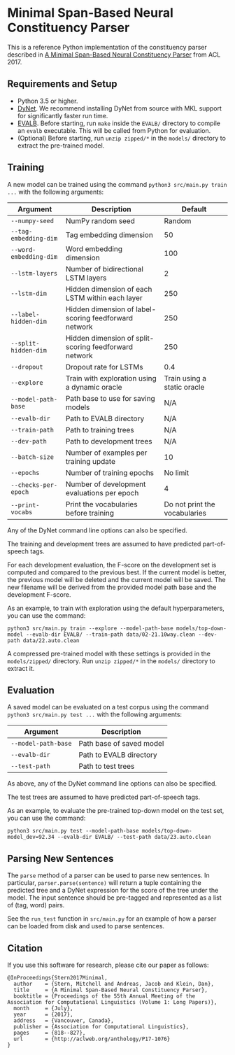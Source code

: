 # Minimal Span-Based Neural Constituency Parser

This is a reference Python implementation of the constituency parser described in [A Minimal Span-Based Neural Constituency Parser](https://arxiv.org/abs/1705.03919) from ACL 2017.

## Requirements and Setup

* Python 3.5 or higher.
* [DyNet](https://github.com/clab/dynet). We recommend installing DyNet from source with MKL support for significantly faster run time.
* [EVALB](http://nlp.cs.nyu.edu/evalb/). Before starting, run `make` inside the `EVALB/` directory to compile an `evalb` executable. This will be called from Python for evaluation.
* (Optional) Before starting, run `unzip zipped/*` in the `models/` directory to extract the pre-trained model.

## Training

A new model can be trained using the command `python3 src/main.py train ...` with the following arguments:

Argument | Description | Default
--- | --- | ---
`--numpy-seed` | NumPy random seed | Random
`--tag-embedding-dim` | Tag embedding dimension | 50
`--word-embedding-dim` | Word embedding dimension | 100
`--lstm-layers` | Number of bidirectional LSTM layers | 2
`--lstm-dim` | Hidden dimension of each LSTM within each layer | 250
`--label-hidden-dim` | Hidden dimension of label-scoring feedforward network | 250
`--split-hidden-dim` | Hidden dimension of split-scoring feedforward network | 250
`--dropout` | Dropout rate for LSTMs | 0.4
`--explore` | Train with exploration using a dynamic oracle | Train using a static oracle
`--model-path-base` | Path base to use for saving models | N/A
`--evalb-dir` |  Path to EVALB directory | N/A
`--train-path` | Path to training trees | N/A
`--dev-path` | Path to development trees | N/A
`--batch-size` | Number of examples per training update | 10
`--epochs` | Number of training epochs | No limit
`--checks-per-epoch` | Number of development evaluations per epoch | 4
`--print-vocabs` | Print the vocabularies before training | Do not print the vocabularies

Any of the DyNet command line options can also be specified.

The training and development trees are assumed to have predicted part-of-speech tags.

For each development evaluation, the F-score on the development set is computed and compared to the previous best. If the current model is better, the previous model will be deleted and the current model will be saved. The new filename will be derived from the provided model path base and the development F-score.

As an example, to train with exploration using the default hyperparameters, you can use the command:

```
python3 src/main.py train --explore --model-path-base models/top-down-model --evalb-dir EVALB/ --train-path data/02-21.10way.clean --dev-path data/22.auto.clean
```

A compressed pre-trained model with these settings is provided in the `models/zipped/` directory. Run `unzip zipped/*` in the `models/` directory to extract it.

## Evaluation

A saved model can be evaluated on a test corpus using the command `python3 src/main.py test ...` with the following arguments:

Argument | Description
--- | ---
`--model-path-base` | Path base of saved model | N/A
`--evalb-dir` |  Path to EVALB directory | N/A
`--test-path` | Path to test trees | N/A

As above, any of the DyNet command line options can also be specified.

The test trees are assumed to have predicted part-of-speech tags.

As an example, to evaluate the pre-trained top-down model on the test set, you can use the command:

```
python3 src/main.py test --model-path-base models/top-down-model_dev=92.34 --evalb-dir EVALB/ --test-path data/23.auto.clean
```

## Parsing New Sentences

The `parse` method of a parser can be used to parse new sentences. In particular, `parser.parse(sentence)` will return a tuple containing the predicted tree and a DyNet expression for the score of the tree under the model. The input sentence should be pre-tagged and represented as a list of (tag, word) pairs.

See the `run_test` function in `src/main.py` for an example of how a parser can be loaded from disk and used to parse sentences.

## Citation

If you use this software for research, please cite our paper as follows:

```
@InProceedings{Stern2017Minimal,
  author    = {Stern, Mitchell and Andreas, Jacob and Klein, Dan},
  title     = {A Minimal Span-Based Neural Constituency Parser},
  booktitle = {Proceedings of the 55th Annual Meeting of the Association for Computational Linguistics (Volume 1: Long Papers)},
  month     = {July},
  year      = {2017},
  address   = {Vancouver, Canada},
  publisher = {Association for Computational Linguistics},
  pages     = {818--827},
  url       = {http://aclweb.org/anthology/P17-1076}
}
```
